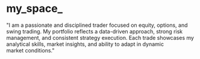 # my_space_
"I am a passionate and disciplined trader focused on equity, options, and swing trading. My portfolio reflects a data-driven approach, strong risk management, and consistent strategy execution. Each trade showcases my analytical skills, market insights, and ability to adapt in dynamic market conditions."
